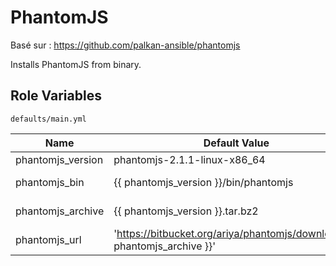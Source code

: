 PhantomJS
========

Basé sur : https://github.com/palkan-ansible/phantomjs

Installs PhantomJS from binary.

Role Variables
--------------

`defaults/main.yml`

| Name                        | Default Value |  Description    |
|-----------------------------|---------------|-----------------|
| phantomjs_version           | phantomjs-2.1.1-linux-x86_64 | Version
| phantomjs_bin                | {{ phantomjs_version }}/bin/phantomjs        | Binary pathname |
|phantomjs_archive              | {{ phantomjs_version }}.tar.bz2 | Archive name
| phantomjs_url                 | 'https://bitbucket.org/ariya/phantomjs/downloads/{{ phantomjs_archive }}' | |
